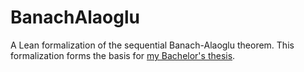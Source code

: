 # BanachAlaoglu

A Lean formalization of the sequential Banach-Alaoglu theorem.
This formalization forms the basis for [my Bachelor's thesis](https://aaltodoc.aalto.fi/items/2852d62e-f46a-47dc-9833-96ffa30a0f0f).
